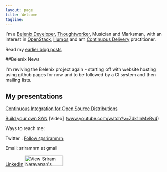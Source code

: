 ```yaml
---
layout: page
title: Welcome
tagline: 
---
```


I'm a [Belenix Developer](http://en.wikipedia.org/wiki/Belenix), [Thoughtworker](http://www.thoughtworks.com), Musician and Marksman, with an interest in [OpenStack](http://www.openstack.org), [Illumos](http://illumos.org) and am [Continuous Delivery](http://www.continuousdelivery.com) practitioner.

Read my [earlier blog posts](http://dynamicproxy.livejournal.com)

##Belenix News

I'm reviving the Belenix project again - starting off with website hosting using github pages for now and to be followed by a CI system and then mailing lists.

## My presentations

[Continuous Integration for Open Source Distributions](http://www.slideshare.net/sriramnrn/continuous-integration-for-open-source-distros-v-30)

[Build your own SAN](http://www.slideshare.net/sriramnrn/build-your-own-san) [Video] (www.youtube.com/watch?v=Zdk1lnMvBv4)

Ways to reach me:

Twitter :
<a href="https://twitter.com/sriramnrn" class="twitter-follow-button" data-show-count="false">Follow @sriramnrn</a>
<script>!function(d,s,id){var js,fjs=d.getElementsByTagName(s)[0],p=/^http:/.test(d.location)?'http':'https';if(!d.getElementById(id)){js=d.createElement(s);js.id=id;js.src=p+'://platform.twitter.com/widgets.js';fjs.parentNode.insertBefore(js,fjs);}}(document, 'script', 'twitter-wjs');</script>

Email: sriramnrn at gmail

[LinkedIn](http://in.linkedin.com/in/sriramnrn)
<a href="http://in.linkedin.com/in/sriramnrn"><img src="http://www.linkedin.com/img/webpromo/btn_viewmy_120x33.png" width="120" height="33" border="0" alt="View Sriram Narayanan's profile on LinkedIn"></a>
